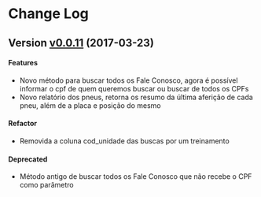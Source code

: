 Change Log
==========

<a name="v0.0.11"></a>
## Version [v0.0.11](https://github.com/luizfp/PrologWebService/compare/v0.0.10-hotfix1...v0.0.11) (2017-03-23)

#### Features
* Novo método para buscar todos os Fale Conosco, agora é possível informar o cpf de quem queremos buscar ou buscar 
de todos os CPFs
* Novo relatório dos pneus, retorna os resumo da última aferição de cada pneu, além de a placa e posição do mesmo

#### Refactor
* Removida a coluna cod_unidade das buscas por um treinamento

#### Deprecated
* Método antigo de buscar todos os Fale Conosco que não recebe o CPF como parâmetro
